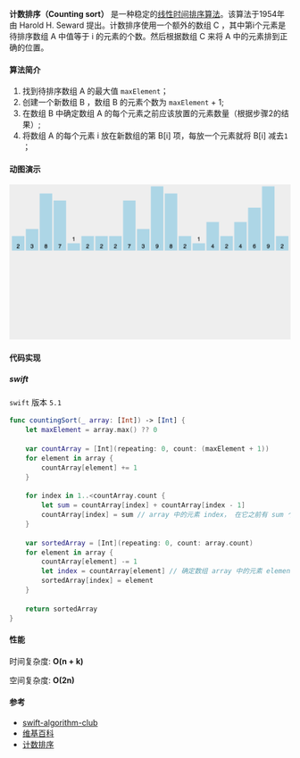 **计数排序（Counting sort）** 是一种稳定的[线性时间](https://zh.wikipedia.org/wiki/線性時間)[排序算法](https://zh.wikipedia.org/wiki/排序算法)。该算法于1954年由 Harold H. Seward 提出。计数排序使用一个额外的数组 C ，其中第i个元素是待排序数组 A 中值等于 i 的元素的个数。然后根据数组 C 来将 A 中的元素排到正确的位置。



#### 算法简介

1. 找到待排序数组 A 的最大值 `maxElement`；
2. 创建一个新数组 B ，数组 B 的元素个数为 `maxElement` + 1;
3. 在数组 B 中确定数组 A 的每个元素之前应该放置的元素数量（根据步骤2的结果）;
4. 将数组 A 的每个元素 i 放在新数组的第 B[i] 项，每放一个元素就将 B[i] 减去`1` ；



#### 动图演示

![计数排序](./images/countingSort.gif)

#### 代码实现

##### swift

`swift` 版本 `5.1`

```swift
func countingSort(_ array: [Int]) -> [Int] {
    let maxElement = array.max() ?? 0

    var countArray = [Int](repeating: 0, count: (maxElement + 1))
    for element in array {
        countArray[element] += 1
    }

    for index in 1..<countArray.count {
        let sum = countArray[index] + countArray[index - 1]
        countArray[index] = sum // array 中的元素 index， 在它之前有 sum 个元素
    }

    var sortedArray = [Int](repeating: 0, count: array.count)
    for element in array {
        countArray[element] -= 1
        let index = countArray[element] // 确定数组 array 中的元素 element， 应该放置的位置 
        sortedArray[index] = element
    }

    return sortedArray
}
```



#### 性能

时间复杂度: **O(n + k)**

空间复杂度:  **O(2n)**


#### 参考

- [swift-algorithm-club](https://github.com/raywenderlich/swift-algorithm-club/tree/master/Counting%20Sort)
- [维基百科](https://zh.wikipedia.org/wiki/计数排序)
- [计数排序](https://github.com/hustcc/JS-Sorting-Algorithm/blob/master/8.countingSort.md)

